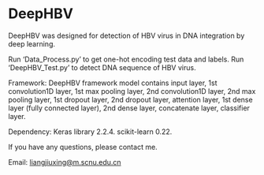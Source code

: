 # DeepHBV
DeepHBV was designed for detection of HBV virus in DNA integration by deep learning.

Run ‘Data_Process.py’ to get one-hot encoding test data and labels.
Run ‘DeepHBV_Test.py’ to detect DNA sequence of HBV virus.

Framework:
DeepHBV framework model contains input layer, 1st convolution1D layer, 1st max pooling layer, 2nd convolution1D layer, 2nd max pooling layer, 1st dropout layer, 2nd dropout layer, attention layer, 1st dense layer (fully connected layer), 2nd dense layer, concatenate layer, classifier layer.

Dependency:
Keras library 2.2.4. 
scikit-learn 0.22. 

If you have any questions, please contact me.

Email: liangjiuxing@m.scnu.edu.cn
